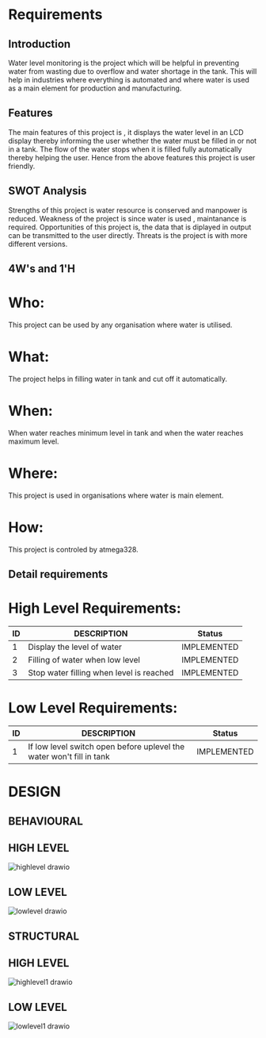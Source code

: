 # Requirements
## Introduction



Water level monitoring is the project which will be helpful in preventing water from wasting due to overflow and water shortage in the tank. This will help in industries where everything is automated and where water is used as a main element for production and manufacturing.

## Features

The main features of this project is , it displays the water level in an LCD display thereby informing the user whether the water must be filled in or not in a tank. The flow of the water stops when it is filled fully automatically thereby helping the user. Hence from the above features this project is user friendly.


## SWOT Analysis

Strengths of this project is water resource is conserved and manpower is reduced.
Weakness of the project is since water is used , maintanance is required. 
Opportunities of this project is, the data that is diplayed in output can be transmitted to the user directly.
Threats is the project is with more different versions.


## 4W's and 1'H
# Who:
This project can be used by any organisation where water is utilised.

# What:
The project helps in filling water in tank and cut off it automatically.

# When:
When water reaches minimum level in tank and when the water reaches maximum level.

# Where:
This project is used in organisations where water is main element.

# How:
This project is controled by atmega328.

## Detail requirements
# High Level Requirements:
| ID | DESCRIPTION | Status |
| ------ | ------ | ------ |
| 1 |Display the level of water| IMPLEMENTED |
| 2 | Filling of water when low level | IMPLEMENTED |
| 3 | Stop water filling when level is reached  | IMPLEMENTED |
# Low Level Requirements:
| ID | DESCRIPTION | Status |
| ------ | ------ | ------ |
| 1 |If low level switch open before uplevel the water won't fill in tank| IMPLEMENTED |

# DESIGN
## BEHAVIOURAL
## HIGH LEVEL
![highlevel drawio](https://user-images.githubusercontent.com/94223235/144302633-e58d5546-b874-40e9-b42f-d83cb8024adc.png)
## LOW LEVEL
![lowlevel drawio](https://user-images.githubusercontent.com/94223235/144302721-9871c283-f613-4420-9326-1c9fded741e3.png)
## STRUCTURAL
## HIGH LEVEL
![highlevel1 drawio](https://user-images.githubusercontent.com/94223235/144302851-6986fc90-4e3f-492c-8a3c-6978fd780ca0.png)
## LOW LEVEL
![lowlevel1 drawio](https://user-images.githubusercontent.com/94223235/144303003-932ab45f-60c4-45a1-9a86-2cb763672669.png)




